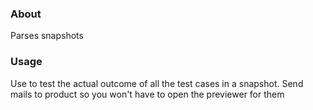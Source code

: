 ### About
Parses snapshots

### Usage
Use to test the actual outcome of all the test cases in a snapshot. Send mails to product so you won't have to open the previewer for them